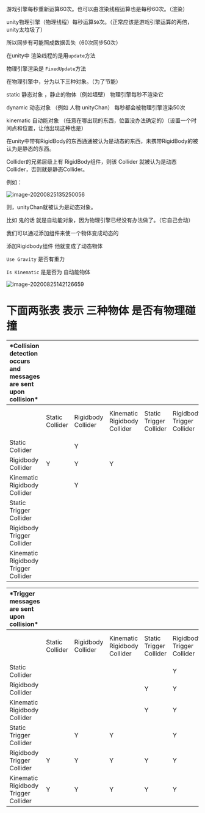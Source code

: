 游戏引擎每秒重新运算60次。也可以由渲染线程运算也是每秒60次。（渲染）

unity物理引擎（物理线程）每秒运算`50`次。（正常应该是游戏引擎运算的两倍，unity太垃圾了）

所以同步有可能照成数据丢失（60次同步50次）

在unity中 渲染线程的是用`update`方法

物理引擎渲染是 `FixedUpdate`方法

在物理引擎中，分为以下三种对象。（为了节能）

static	 静态对象 ，静止的物体（例如墙壁） 物理引擎每秒不渲染它

dynamic	动态对象 （例如 人物 unityChan） 每秒都会被物理引擎渲染50次

kinematic	自动能对象 （任意在哪出现的东西，位置没办法确定的）（设置一个时间点和位置，让他出现这种也是）

在unity中带有RigidBody的东西通通被认为是动态的东西，未携带RigidBody的被认为是静态的东西。

Collider的兄弟层级上有 RigidBody组件，则该 Collider 就被认为是动态Collider，否则就是静态Collider。

例如：

![image-20200825135250056](C:\Users\郑大人\AppData\Roaming\Typora\typora-user-images\image-20200825135250056.png)

则，unityChan就被认为是动态对象。



比如 鬼的话 就是自动能对象，因为物理引擎已经没有办法做了。（它自己会动）



我们可以通过添加组件来使一个物体变成动态的

添加Rigidbody组件 他就变成了动态物体

`Use Gravity` 是否有重力 

`Is	Kinematic` 是是否为 自动能物体

![image-20200825142126659](C:\Users\郑大人\AppData\Roaming\Typora\typora-user-images\image-20200825142126659.png)



#  下面两张表 表示 三种物体 是否有物理碰撞



| ***Collision detection occurs and messages are sent upon collision\*** |                 |                    |                              |                         |                            |                                      |
| :----------------------------------------------------------- | --------------- | ------------------ | ---------------------------- | ----------------------- | -------------------------- | ------------------------------------ |
|                                                              | Static Collider | Rigidbody Collider | Kinematic Rigidbody Collider | Static Trigger Collider | Rigidbody Trigger Collider | Kinematic Rigidbody Trigger Collider |
| Static Collider                                              |                 | Y                  |                              |                         |                            |                                      |
| Rigidbody Collider                                           | Y               | Y                  | Y                            |                         |                            |                                      |
| Kinematic Rigidbody Collider                                 |                 | Y                  |                              |                         |                            |                                      |
| Static Trigger Collider                                      |                 |                    |                              |                         |                            |                                      |
| Rigidbody Trigger Collider                                   |                 |                    |                              |                         |                            |                                      |
| Kinematic Rigidbody Trigger Collider                         |                 |                    |                              |                         |                            |                                      |

| ***Trigger messages are sent upon collision\*** |                 |                    |                              |                         |                            |                                      |
| :---------------------------------------------- | --------------- | ------------------ | ---------------------------- | ----------------------- | -------------------------- | ------------------------------------ |
|                                                 | Static Collider | Rigidbody Collider | Kinematic Rigidbody Collider | Static Trigger Collider | Rigidbody Trigger Collider | Kinematic Rigidbody Trigger Collider |
| Static Collider                                 |                 |                    |                              |                         | Y                          | Y                                    |
| Rigidbody Collider                              |                 |                    |                              | Y                       | Y                          | Y                                    |
| Kinematic Rigidbody Collider                    |                 |                    |                              | Y                       | Y                          | Y                                    |
| Static Trigger Collider                         |                 | Y                  | Y                            |                         | Y                          | Y                                    |
| Rigidbody Trigger Collider                      | Y               | Y                  | Y                            | Y                       | Y                          | Y                                    |
| Kinematic Rigidbody Trigger Collider            | Y               | Y                  | Y                            | Y                       | Y                          | Y                                    |
